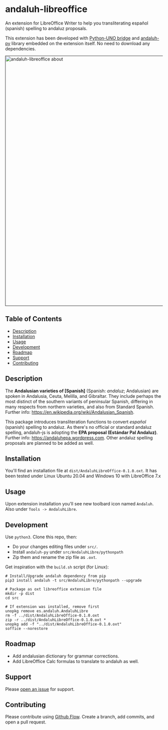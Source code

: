 # andaluh-libreoffice

An extension for LibreOffice Writer to help you transliterating español (spanish) spelling to andaluz proposals. 

This extension has been developed with [Python-UNO bridge](http://www.openoffice.org/udk/python/python-bridge.html) and [andaluh-py](https://github.com/andalugeeks/andaluh-py) library embedded on the extension itself. No need to download any dependencies.

<a href=""><img width="800" alt="andaluh-libreoffice about" src=""></a>

## Table of Contents

- [Description](#description)
- [Installation](#installation)
- [Usage](#usage)
- [Development](#development)
- [Roadmap](#roadmap)
- [Support](#support)
- [Contributing](#contributing)

## Description

The **Andalusian varieties of [Spanish]** (Spanish: *andaluz*; Andalusian) are spoken in Andalusia, Ceuta, Melilla, and Gibraltar. They include perhaps the most distinct of the southern variants of peninsular Spanish, differing in many respects from northern varieties, and also from Standard Spanish. Further info: https://en.wikipedia.org/wiki/Andalusian_Spanish.

This package introduces transliteration functions to convert *español* (spanish) spelling to andaluz. As there's no official or standard andaluz spelling, andaluh-js is adopting the **EPA proposal (Estándar Pal Andaluz)**. Further info: https://andaluhepa.wordpress.com. Other andaluz spelling proposals are planned to be added as well.

## Installation

You'll find an installation file at `dist/AndaluhLibreOffice-0.1.0.oxt`. It has been tested under Linux Ubuntu 20.04 and Windows 10 with LibreOffice 7.x

## Usage

Upon extension installation you'll see new toolbard icon named `Andaluh`. Also under `Tools -> AndaluhLibre`.

## Development

Use `python3`. Clone this repo, then: 

* Do your changes editing files under `src/`.
* Install `andaluh-py` under `src/AndaluhLibre/pythonpath`
* Zip them and rename the zip file as `.oxt`.

Get inspiration with the `build.sh` script (for Linux):

```
# Install/Upgrade andaluh dependency from pip
pip3 install andaluh -t src/AndaluhLibre/pythonpath --upgrade

# Package as oxt libreoffice extension file
mkdir -p dist
cd src

# If extension was installed, remove first
unopkg remove es.andaluh.AndaluhLibre
rm -f ../dist/AndaluhLibreOffice-0.1.0.oxt
zip -r ../dist/AndaluhLibreOffice-0.1.0.oxt *
unopkg add -f "../dist/AndaluhLibreOffice-0.1.0.oxt"
soffice --norestore
```

## Roadmap

* Add andalusian dictionary for grammar corrections.
* Add LibreOffice Calc formulas to translate to andaluh as well.

## Support

Please [open an issue](https://github.com/andalugeeks/andaluh-libreoffice/issues/new) for support.

## Contributing

Please contribute using [Github Flow](https://guides.github.com/introduction/flow/). Create a branch, add commits, and open a pull request.
